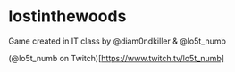 # lostinthewoods
Game created in IT class by @diam0ndkiller &amp; @lo5t_numb

(@lo5t_numb on Twitch)[https://www.twitch.tv/lo5t_numb]
